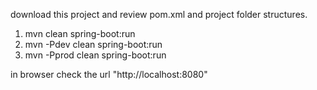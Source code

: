 download this project and review pom.xml and project folder structures.

1. mvn clean spring-boot:run
2. mvn -Pdev clean spring-boot:run
3. mvn -Pprod clean spring-boot:run

in browser check the url "http://localhost:8080"